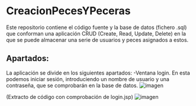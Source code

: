 # CreacionPecesYPeceras
Este repositorio contiene el código fuente y la base de datos (fichero .sql) que conforman una aplicación CRUD (Create, Read, Update, Delete) en la que se puede almacenar una serie de usuarios y peces asignados a estos.
## Apartados:
La aplicación se divide en los siguientes apartados:
-Ventana login. En esta podemos iniciar sesión, introduciendo un nombre de usuario y una contraseña, que se comprobarán en la base de datos.
![imagen](https://user-images.githubusercontent.com/91873580/154850265-bcae3875-771c-4a39-9a41-428606a597ab.png)

(Extracto de código con comprobación de login.jsp)
![imagen](https://user-images.githubusercontent.com/91873580/154850353-72e26d0f-28ee-4e5f-a6f7-5fc80dbb5585.png)


